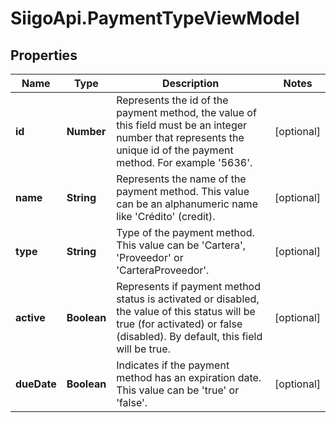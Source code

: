 # SiigoApi.PaymentTypeViewModel

## Properties

Name | Type | Description | Notes
------------ | ------------- | ------------- | -------------
**id** | **Number** | Represents the id of the payment method, the value of this field must be an integer  number that represents the unique id of the payment method. For example &#39;5636&#39;. | [optional] 
**name** | **String** | Represents the name of the payment method. This value can be an alphanumeric name  like &#39;Crédito&#39; (credit). | [optional] 
**type** | **String** | Type of the payment method. This value can be &#39;Cartera&#39;, &#39;Proveedor&#39; or &#39;CarteraProveedor&#39;. | [optional] 
**active** | **Boolean** | Represents if payment method status is activated or disabled,  the value of this status will be true (for activated) or false (disabled).  By default, this field will be true. | [optional] 
**dueDate** | **Boolean** | Indicates if the payment method has an expiration date. This value can be &#39;true&#39; or &#39;false&#39;. | [optional] 


